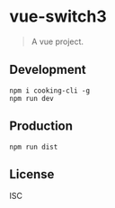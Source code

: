 # vue-switch3
> A vue project.

## Development

```shell
npm i cooking-cli -g
npm run dev
```

## Production
```
npm run dist
```

## License
ISC

